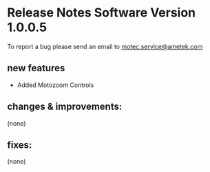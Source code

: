 Release Notes Software Version 1.0.0.5
=========================================

To report a bug please send an email to motec.service@ametek.com

new features
------------
- Added Motozoom Controls

changes & improvements: 
-----------------------

(none)

fixes: 
------

(none)
